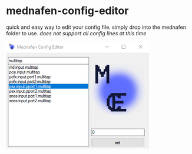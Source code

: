 # mednafen-config-editor

quick and easy way to edit your config file. simply drop into the mednafen folder to use.
*does not support all config lines at this time*

![alt tag](readme.png)
